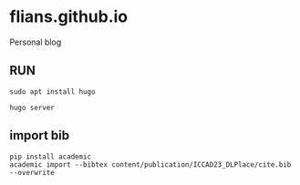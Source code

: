 # flians.github.io

Personal blog

## RUN

`sudo apt install hugo`

`hugo server`

## import bib

```
pip install academic
academic import --bibtex content/publication/ICCAD23_DLPlace/cite.bib --overwrite
```
